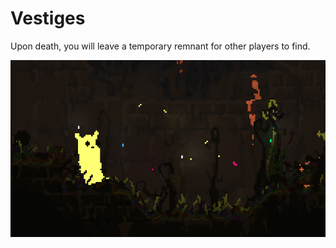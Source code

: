 # Vestiges

Upon death, you will leave a temporary remnant for other players to find.

![thumbnail.png](./assets/thumbnail.png)
